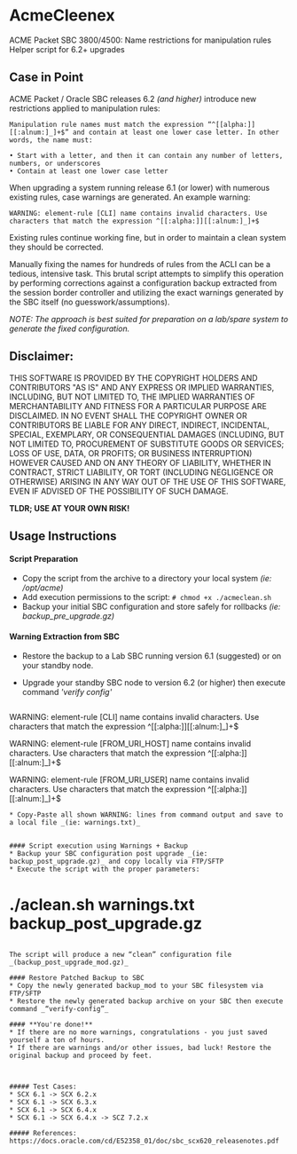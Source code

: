 # AcmeCleenex
ACME Packet SBC 3800/4500: Name restrictions for manipulation rules Helper script for 6.2+ upgrades


## Case in Point

ACME Packet / Oracle SBC releases 6.2 _(and higher)_ introduce new restrictions applied to manipulation rules: 
```
Manipulation rule names must match the expression “^[[alpha:]][[:alnum:]_]+$” and contain at least one lower case letter. In other words, the name must:

• Start with a letter, and then it can contain any number of letters, numbers, or underscores
• Contain at least one lower case letter
```

When upgrading a system running release 6.1 (or lower) with numerous existing rules, case warnings are generated. An example warning:
```
WARNING: element-rule [CLI] name contains invalid characters. Use characters that match the expression ^[[:alpha:]][[:alnum:]_]+$
```

Existing rules continue working fine, but in order to maintain a clean system they should be corrected. 

Manually fixing the names for hundreds of rules from the ACLI can be a tedious, intensive task. This brutal script attempts to simplify this operation by performing corrections against a configuration backup extracted from the session border controller and utilizing the exact warnings generated by the SBC itself (no guesswork/assumptions). 

_NOTE: The approach is best suited for preparation on a lab/spare system to generate the fixed configuration._

## Disclaimer:
THIS SOFTWARE IS PROVIDED BY THE COPYRIGHT HOLDERS AND CONTRIBUTORS "AS IS" AND ANY EXPRESS OR IMPLIED WARRANTIES, INCLUDING, BUT NOT LIMITED TO, THE IMPLIED WARRANTIES OF MERCHANTABILITY AND FITNESS FOR A PARTICULAR PURPOSE ARE DISCLAIMED. IN NO EVENT SHALL THE COPYRIGHT OWNER OR CONTRIBUTORS BE LIABLE FOR ANY DIRECT, INDIRECT, INCIDENTAL, SPECIAL, EXEMPLARY, OR CONSEQUENTIAL DAMAGES (INCLUDING, BUT NOT LIMITED TO, PROCUREMENT OF SUBSTITUTE GOODS OR SERVICES; LOSS OF USE, DATA, OR PROFITS; OR BUSINESS INTERRUPTION) HOWEVER CAUSED AND ON ANY THEORY OF LIABILITY, WHETHER IN CONTRACT, STRICT LIABILITY, OR TORT (INCLUDING NEGLIGENCE OR OTHERWISE) ARISING IN ANY WAY OUT OF THE USE OF THIS SOFTWARE, EVEN IF ADVISED OF THE POSSIBILITY OF SUCH DAMAGE. 

**TLDR; USE AT YOUR OWN RISK!**

## Usage Instructions

#### Script Preparation

* Copy the script from the archive to a directory your local system _(ie: /opt/acme)_
* Add execution permissions to the script: ```# chmod +x ./acmeclean.sh```
* Backup your initial SBC configuration and store safely for rollbacks _(ie: backup_pre_upgrade.gz)_

#### Warning Extraction from SBC

* Restore the backup to a Lab SBC running version 6.1 (suggested) or on your standby node.
* Upgrade your standby SBC node to version 6.2 (or higher) then execute command _'verify config'_
 
  ```
WARNING: element-rule [CLI] name contains invalid characters. Use characters that match the expression   ^[[:alpha:]][[:alnum:]_]+$ 

WARNING: element-rule [FROM_URI_HOST] name contains invalid characters. Use characters that match the expression ^[[:alpha:]][[:alnum:]_]+$

WARNING: element-rule [FROM_URI_USER] name contains invalid characters. Use characters that match the expression ^[[:alpha:]][[:alnum:]_]+$
  ```
* Copy-Paste all shown WARNING: lines from command output and save to a local file _(ie: warnings.txt)_


#### Script execution using Warnings + Backup
* Backup your SBC configuration post upgrade _(ie: backup_post_upgrade.gz)_ and copy locally via FTP/SFTP
* Execute the script with the proper parameters:

  ```
  # ./aclean.sh warnings.txt backup_post_upgrade.gz
  ```
  
  The script will produce a new “clean” configuration file _(backup_post_upgrade_mod.gz)_
 
#### Restore Patched Backup to SBC 
* Copy the newly generated backup_mod to your SBC filesystem via FTP/SFTP
* Restore the newly generated backup archive on your SBC then execute command _“verify-config”_

#### **You're done!**
  * If there are no more warnings, congratulations - you just saved yourself a ton of hours.
  * If there are warnings and/or other issues, bad luck! Restore the original backup and proceed by feet.
   


##### Test Cases:
* SCX 6.1 -> SCX 6.2.x
* SCX 6.1 -> SCX 6.3.x
* SCX 6.1 -> SCX 6.4.x
* SCX 6.1 -> SCX 6.4.x -> SCZ 7.2.x

##### References:
https://docs.oracle.com/cd/E52358_01/doc/sbc_scx620_releasenotes.pdf
